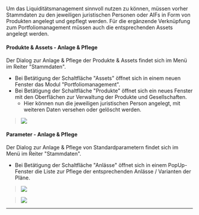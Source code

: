 
Um das Liquiditätsmanagement sinnvoll nutzen zu können, müssen vorher Stammdaten zu den jeweiligen juristischen Personen oder AIFs in Form von Produkten angelegt und gepflegt werden. Für die ergänzende Verknüpfung zum Portfoliomanagement müssen auch die entsprechenden Assets angelegt werden.

#### Produkte & Assets - Anlage & Pflege

Der Dialog zur Anlage & Pflege der Produkte & Assets findet sich im Menü im Reiter "Stammdaten". 
- Bei Betätigung der Schaltfläche "Assets" öffnet sich in einem neuen Fenster das Modul "Portfoliomanagement". 
- Bei Betätigung der Schaltfläche "Produkte" öffnet sich ein neues Fenster mit den Oberflächen zur Verwaltung der Produkte und Gesellschaften.
  - Hier können nun die jeweiligen juristischen Person angelegt, mit weiteren Daten versehen oder gelöscht werden.
   
> ![](http://xpecto.github.io/docs/aifExpert/aifExpert_Liquiditaet4.png)

#### Parameter - Anlage & Pflege

Der Dialog zur Anlage & Pflege von Standardparametern findet sich im Menü im Reiter "Stammdaten".
- Bei Betätigung der Schaltfläche "Anlässe" öffnet sich in einem PopUp-Fenster die Liste zur Pflege der entsprechenden Anlässe / Varianten der Pläne.

> ![](http://xpecto.github.io/docs/aifExpert/aifExpert_Liquiditaet29.png)

> ![](http://xpecto.github.io/docs/aifExpert/aifExpert_Liquiditaet30.png)

--------
